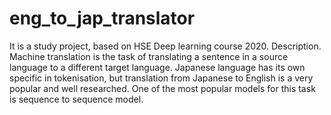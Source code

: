 # eng_to_jap_translator
It is a study project, based on HSE Deep learning course 2020.
Description.
Machine translation is the task of translating a sentence in a source language to a different target language. Japanese language has its own specific in tokenisation, but translation from Japanese to English is a very popular and well researched.
One of the most popular models for this task is sequence to sequence model.
